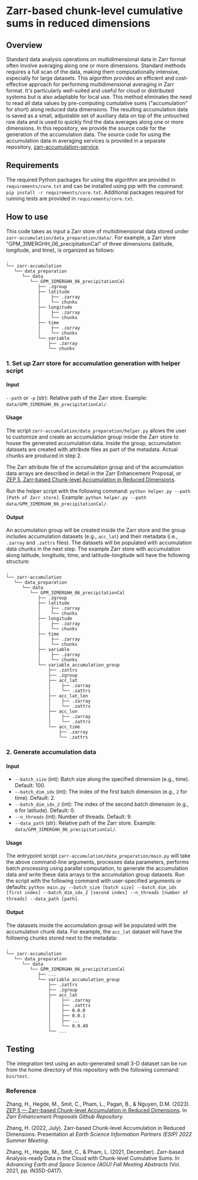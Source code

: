 # Zarr-based chunk-level cumulative sums in reduced dimensions

## Overview <br>
Standard data analysis operations on multidimensional data in Zarr format often involve averaging along one or more dimensions. Standard methods requires a full scan of the data, making them computationally intensive, especially for large datasets. This algorithm provides an efficient and cost-effective approach for performing multidimensional averaging in Zarr format. It's particularly well-suited and useful for cloud or distributed systems but is also adaptable for local use. This method eliminates the need to read all data values by pre-computing cumulative sums ("accumulation" for short) along reduced data dimensions. The resulting accumulation data is saved as a small, adjustable set of auxiliary data on top of the untouched raw data and is used to quickly find the data averages along one or more dimensions. In this repository, we provide the source code for the generation of the accumulation data. The source code for using the accumulation data in averaging services is provided in a separate repository, [zarr-accumulation-service](https://github.com/nasa/zarr-accumulation-service). 


## Requirements <br>
The required Python packages for using the algorithm are provided in `requirements/core.txt` and can be installed using pip with the command: `pip install -r requirements/core.txt`. Additional packages required for running tests are provided in `requirements/core.txt`.


## How to use <br>

This code takes as input a Zarr store of multidimensional data stored under `zarr-accumulation/data_preparation/data/`. For example, a Zarr store "GPM_3IMERGHH_06_precipitationCal" of three dimensions (latitude, longitude, and time), is organized as follows:
```
.
└── zarr-accumulation
   └── data_preparation
      └── data
         └── GPM_3IMERGHH_06_precipitationCal
            ├── .zgroup
            ├── latitude
            │    ├── .zarray
            │    └── chunks
            ├── longitude
            │    ├── .zarray
            │    └── chunks
            ├── time
            │    ├── .zarray
            │    └── chunks
            └── variable
                ├── .zarray
                └── chunks
```

### 1. Set up Zarr store for accumulation generation with helper script
#### Input
`--path` or `-p` (str): Relative path of the Zarr store. Example: `data/GPM_3IMERGHH_06_precipitationCal/`.

#### Usage
The script `zarr-accumulation/data_preparation/helper.py` allows the user to customize and create an accumulation group inside the Zarr store to house the generated accumulation data. Inside the group, accumulation datasets are created with attribute files as part of the metadata. Actual chunks are produced in step 2. 

The Zarr attribute file of the accumulation group and of the accumulation data arrays are described in detail in the Zarr Enhancement Proposal, or [ZEP 5, Zarr-based Chunk-level Accumulation in Reduced Dimensions](https://github.com/zarr-developers/zeps/blob/main/draft/ZEP0005.md). 

Run the helper script with the following command: `python helper.py --path [Path of Zarr store]`. Example: `python helper.py --path data/GPM_3IMERGHH_06_precipitationCal/`.

#### Output 
An accumulation group will be created inside the Zarr store and the group includes accumulation datasets (e.g., `acc_lat`) and their metadata (i.e., `.zarray` and `.zattrs` files). The datasets will be populated with accumulation data chunks in the next step. The example Zarr store with accumulation along latitude, longitude, time, and latitude-longitude will have the following structure: 
```
.
└── zarr-accumulation
   └── data_preparation
      └── data
         └── GPM_3IMERGHH_06_precipitationCal
            ├── .zgroup
            ├── latitude
            │    ├── .zarray
            │    └── chunks
            ├── longitude
            │    ├── .zarray
            │    └── chunks
            ├── time
            │    ├── .zarray
            │    └── chunks
            ├── variable
            │    ├── .zarray
            │    └── chunks
            └── variable_accumulation_group
                ├── .zattrs
                ├── .zgroup
                ├── acc_lat
                │    ├── .zarray
                │    └── .zattrs
                ├── acc_lat_lon
                │    ├── .zarray
                │    └── .zattrs
                ├── acc_lon
                │    ├── .zarray
                │    └── .zattrs
                └── acc_time
                    ├── .zarray
                    └── .zattrs
```

### 2. Generate accumulation data
#### Input
- `--batch_size` (int): Batch size along the specified dimension (e.g., time). Default: 100.
- `--batch_dim_idx` (int): The index of the first batch dimension (e.g., `2` for time). Default: 2. 
- `--batch_dim_idx_2` (int): The index of the second batch dimension (e.g., `0` for latitude). Default: 0. 
- `--n_threads` (int): Number of threads. Default: 9. 
- `--data_path` (str): Relative path of the Zarr store. Example: `data/GPM_3IMERGHH_06_precipitationCal/`.

#### Usage 
The entrypoint script `zarr-accumulation/data_preparation/main.py` will take the above command-line arguments, processes data parameters, performs batch processing using parallel computation, to generate the accumulation data and write these data arrays to the accumulation group datasets. Run the script with the following command with user-specified arguments or defaults: `python main.py --batch_size [batch size] --batch_dim_idx [first index] --batch_dim_idx_2 [second index] --n_threads [number of threads] --data_path [path]`.

#### Output 
The datasets inside the accumulation group will be populated with the accumulation chunk data. For example, the `acc_lat` dataset will have the following chunks stored next to the metadata:
```
.
└── zarr-accumulation
   └── data_preparation
      └── data
         └── GPM_3IMERGHH_06_precipitationCal
            ├── ...
            └── variable_accumulation_group
                ├── .zattrs
                ├── .zgroup
                ├── acc_lat
                │    ├── .zarray
                │    ├── .zattrs
                │    ├── 0.0.0
                │    ├── 0.0.1
                │    ├── ...
                │    └── 0.9.49
                └── ...
```

## Testing <br>
The integration test using an auto-generated small 3-D dataset can be run from the home directory of this repository with the following command: `bin/test`. 

### Reference
Zhang, H., Hegde, M., Smit, C., Pham, L., Pagan, B., & Nguyen, D.M. (2023). [ZEP 5 — Zarr-based Chunk-level Accumulation in Reduced Dimensions](https://github.com/zarr-developers/zeps/blob/main/draft/ZEP0005.md). In <i>Zarr Enhancement Proposals Github Repository.</i>

Zhang, H. (2022, July). Zarr-based Chunk-level Accumulation in Reduced Dimensions. Presentation at <i>Earth Science Information Partners (ESIP) 2022 Summer Meeting</i>.

Zhang, H., Hegde, M., Smit, C., & Pham, L. (2021, December). Zarr-based Analysis-ready Data in the Cloud with Chunk-level Cumulative Sums. In <i>Advancing Earth and Space Science (AGU) Fall Meeting Abstracts</i> (Vol. 2021, pp. IN35D-0417).

